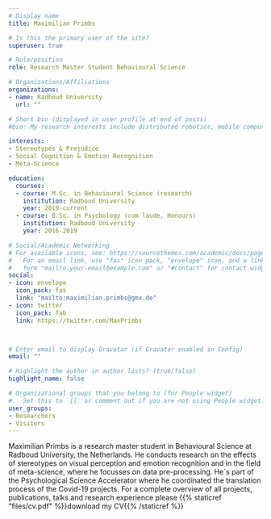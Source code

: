 ```yaml
---
# Display name
title: Maximilian Primbs

# Is this the primary user of the site?
superuser: true

# Role/position
role: Research Master Student Behavioural Science

# Organizations/Affiliations
organizations:
- name: Radboud University
  url: ""

# Short bio (displayed in user profile at end of posts)
#bio: My research interests include distributed robotics, mobile computing and programmable matter.

interests:
- Stereotypes & Prejudice
- Social Cognition & Emotion Recognition
- Meta-Science

education:
  courses:
  - course: M.Sc. in Behavioural Science (research)
    institution: Radboud University
    year: 2019-current
  - course: B.Sc. in Psychology (cum laude, Honours)
    institution: Radboud University
    year: 2016-2019

# Social/Academic Networking
# For available icons, see: https://sourcethemes.com/academic/docs/page-builder/#icons
#   For an email link, use "fas" icon pack, "envelope" icon, and a link in the
#   form "mailto:your-email@example.com" or "#contact" for contact widget.
social:
- icon: envelope
  icon_pack: fas
  link: "mailto:maximilian.primbs@gmx.de"  
- icon: twitter
  icon_pack: fab
  link: https://twitter.com/MaxPrimbs



# Enter email to display Gravatar (if Gravatar enabled in Config)
email: ""

# Highlight the author in author lists? (true/false)
highlight_name: false

# Organizational groups that you belong to (for People widget)
#   Set this to `[]` or comment out if you are not using People widget.
user_groups:
- Researchers
- Visitors
---
```


Maximilian Primbs is a research master student in Behavioural Science at Radboud University, the Netherlands. He conducts research on the effects of stereotypes on visual perception and emotion recognition and in the field of meta-science, where he focusses on data pre-processing. He´s part of the Psychological Science Accelerator where he coordinated the translation process of the Covid-19 projects. For a complete overview of all projects, publications, talks and research experience please {{% staticref "files/cv.pdf" %}}download my CV{{% /staticref %}}

